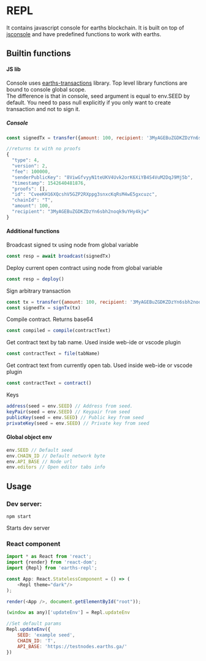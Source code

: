 # REPL

It contains javascript console for earths blockchain. It is built on top of [jsconsole](https://github.com/remy/jsconsole) and have predefined functions to work with earths.

## Builtin functions

#### JS lib

Console uses [earths-transactions](https://earthspay.github.io/earths-transactions/) library. Top level library functions are bound to console global scope.  
The difference is that in console, seed argument is equal to env.SEED by default. You need to pass null explicitly if you only want to create transaction and not to sign it.

##### Console

```javascript
const signedTx = transfer({amount: 100, recipient: '3MyAGEBuZGDKZDzYn6sbh2noqk9uYHy4kjw', senderPublicKey: '8ViwGfvyyN1teUKV4Uvk2orK6XiYB4S4VuM2DqJ9Mj5b'}, null)

//returns tx with no proofs
{
  "type": 4,
  "version": 2,
  "fee": 100000,
  "senderPublicKey": "8ViwGfvyyN1teUKV4Uvk2orK6XiYB4S4VuM2DqJ9Mj5b",
  "timestamp": 1542640481876,
  "proofs": [],
  "id": "CveeKH16XQcshV5GZP2RXppg3snxcKqRsM4wE5gxcuzc",
  "chainId": "T",
  "amount": 100,
  "recipient": "3MyAGEBuZGDKZDzYn6sbh2noqk9uYHy4kjw"
}
```

#### Additional functions

Broadcast signed tx using node from global variable

```javascript
const resp = await broadcast(signedTx)
```

Deploy current open contract using node from global variable

```javascript
const resp = deploy()
```

Sign arbitrary transaction

```javascript
const tx = transfer({amount: 100, recipient: '3MyAGEBuZGDKZDzYn6sbh2noqk9uYHy4kjw', senderPublicKey: '8ViwGfvyyN1teUKV4Uvk2orK6XiYB4S4VuM2DqJ9Mj5b'}, null)
const signedTx = signTx(tx)
```

Compile contract. Returns base64

```javascript
const compiled = compile(contractText)
```

Get contract text by tab name. Used inside web-ide or vscode plugin

```javascript
const contractText = file(tabName)
```

Get contract text from currently open tab. Used inside web-ide or vscode plugin

```javascript
const contractText = contract()
```

Keys

```javascript
address(seed = env.SEED) // Address from seed. 
keyPair(seed = env.SEED) // Keypair from seed
publicKey(seed = env.SEED) // Public key from seed
privateKey(seed = env.SEED) // Private key from seed
```

#### Global object env

```javascript
env.SEED // Default seed
env.CHAIN_ID // Default network byte
env.API_BASE // Node url 
env.editors // Open editor tabs info
```

## Usage

### Dev server:

```
npm start
```

Starts dev server

### React component

```javascript
import * as React from 'react';
import {render} from 'react-dom';
import {Repl} from 'earths-repl';

const App: React.StatelessComponent = () => (
    <Repl theme="dark"/>
);

render(<App />, document.getElementById("root"));

(window as any)['updateEnv'] = Repl.updateEnv

//Set default params
Repl.updateEnv({
    SEED: 'example seed',
    CHAIN_ID: 'T',
    API_BASE: 'https://testnodes.earths.ga/'
})
```



